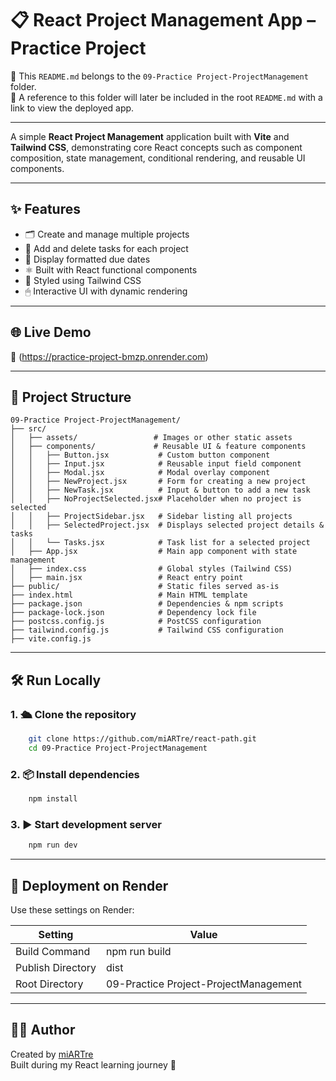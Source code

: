 # 📋 React Project Management App – Practice Project

📁 This `README.md` belongs to the `09-Practice Project-ProjectManagement` folder.  
🧭 A reference to this folder will later be included in the root `README.md` with a link to view the deployed app.

---

A simple **React Project Management** application built with **Vite** and **Tailwind CSS**, demonstrating core React concepts such as component composition, state management, conditional rendering, and reusable UI components.

---

## ✨ Features

- 🗂 Create and manage multiple projects
- 📝 Add and delete tasks for each project
- 📅 Display formatted due dates
- ⚛️ Built with React functional components
- 🎨 Styled using Tailwind CSS
- 🖱 Interactive UI with dynamic rendering

---

## 🌐 Live Demo

🔗 (https://practice-project-bmzp.onrender.com)

---

## 📁 Project Structure

```
09-Practice Project-ProjectManagement/
├── src/
│   ├── assets/                 # Images or other static assets
│   ├── components/             # Reusable UI & feature components
│   │   ├── Button.jsx           # Custom button component
│   │   ├── Input.jsx            # Reusable input field component
│   │   ├── Modal.jsx            # Modal overlay component
│   │   ├── NewProject.jsx       # Form for creating a new project
│   │   ├── NewTask.jsx          # Input & button to add a new task
│   │   ├── NoProjectSelected.jsx# Placeholder when no project is selected
│   │   ├── ProjectSidebar.jsx   # Sidebar listing all projects
│   │   ├── SelectedProject.jsx  # Displays selected project details & tasks
│   │   └── Tasks.jsx            # Task list for a selected project
│   ├── App.jsx                  # Main app component with state management
│   ├── index.css                # Global styles (Tailwind CSS)
│   ├── main.jsx                 # React entry point
├── public/                      # Static files served as-is
├── index.html                   # Main HTML template
├── package.json                 # Dependencies & npm scripts
├── package-lock.json            # Dependency lock file
├── postcss.config.js            # PostCSS configuration
├── tailwind.config.js           # Tailwind CSS configuration
├── vite.config.js
```

---

## 🛠️ Run Locally

### 1. 🛳️ Clone the repository

```bash
    git clone https://github.com/miARTre/react-path.git
    cd 09-Practice Project-ProjectManagement
```

### 2. 📦 Install dependencies

```bash
    npm install
```

### 3. ▶️ Start development server

```bash
    npm run dev
```

---

## 🚀 Deployment on Render

Use these settings on Render:

| Setting           | Value                                 |
| ----------------- | ------------------------------------- |
| Build Command     | npm run build                         |
| Publish Directory | dist                                  |
| Root Directory    | 09-Practice Project-ProjectManagement |

---

## 👨‍💻 Author

Created by [miARTre](https://github.com/miARTre)  
Built during my React learning journey 💜
